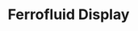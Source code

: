---
layout: external
title: Ferrofluid Display
visible_date: May 2021
image: awesome_ferrofluid.gif
external_url: https://olincollege.github.io/pie-2021-03/Ferrofluid/
---
